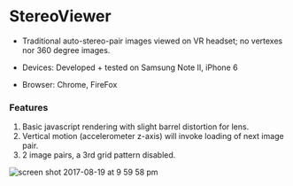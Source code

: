 # StereoViewer
* Traditional auto-stereo-pair images viewed on VR headset; no vertexes nor 360 degree images.

* Devices: Developed + tested on Samsung Note II, iPhone 6
* Browser: Chrome, FireFox

### Features
1. Basic javascript rendering with slight barrel distortion for lens.
2. Vertical motion (accelerometer z-axis) will invoke loading of next image pair.
3. 2 image pairs, a 3rd grid pattern disabled.

![screen shot 2017-08-19 at 9 59 58 pm](https://user-images.githubusercontent.com/1282659/29491727-d6efbc1c-8529-11e7-8f8c-10f1a7e787b9.png)
